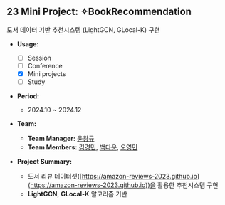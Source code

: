 ## 23 Mini Project: ✧BookRecommendation
도서 데이터 기반 추천시스템 (LightGCN, GLocal-K) 구현

- **Usage:**
  - [ ] Session
  - [ ] Conference
  - [x] Mini projects
  - [ ] Study

- **Period:**
  - 2024.10 ~ 2024.12

- **Team:**
  - **Team Manager:** [윤왕규](https://github.com/yoonwanggyu)
  - **Team Members:** [김경민](https://github.com/rudals6151), [백다운](https://github.com/nuebaek), [오영민](https://github.com/oymin2001)

- **Project Summary:**
  - 도서 리뷰 데이터셋([https://amazon-reviews-2023.github.io](https://amazon-reviews-2023.github.io))을 활용한 추천시스템 구현
  - **LightGCN**, **GLocal-K** 알고리즘 기반


